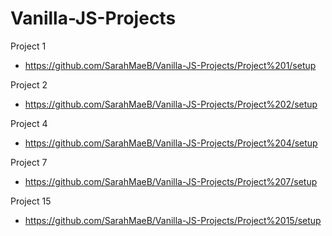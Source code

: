 # Vanilla-JS-Projects

Project 1
- https://github.com/SarahMaeB/Vanilla-JS-Projects/Project%201/setup

Project 2
- https://github.com/SarahMaeB/Vanilla-JS-Projects/Project%202/setup

Project 4
- https://github.com/SarahMaeB/Vanilla-JS-Projects/Project%204/setup

Project 7
- https://github.com/SarahMaeB/Vanilla-JS-Projects/Project%207/setup

Project 15
- https://github.com/SarahMaeB/Vanilla-JS-Projects/Project%2015/setup
